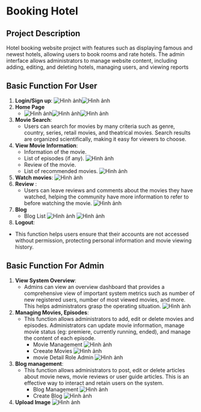 # Booking Hotel

##  Project Description
Hotel booking website project with features such as displaying famous and newest hotels, allowing users to book rooms and rate hotels. The admin interface allows administrators to manage website content, including adding, editing, and deleting hotels, managing users, and viewing reports
##  Basic Function For User
1. **Login/Sign up**:
![Hình ảnh](img_ma/login.png)![Hình ảnh](img_ma/signup.png)
2. **Home Page**
   - ![Hình ảnh](img_ma/hompage-1.png)![Hình ảnh](img_ma/hompage-2.png)![Hình ảnh](img_ma/hompage-3.png)
4. **Movie Search**:
     - Users can search for movies by many criteria such as genre, country, series, retail movies, and theatrical movies. Search results are organized scientifically, making it easy for viewers to choose.
5. **View Movie Information**:
     - Information of the movie.
     - List of episodes (if any).
       ![Hình ảnh](img_ma/movidetail-1.png)
     - Review of the movie.
     - List of recommended movies.
         ![Hình ảnh](img_ma/list-review.png)
6. **Watch movies**:
  ![Hình ảnh](img_ma/watch-movie.png)
7. **Review** :
     - Users can leave reviews and comments about the movies they have watched, helping the community have more information to refer to before watching the movie.
        ![Hình ảnh](img_ma/craet-update-reviews.png)
8. **Blog**
   - Blog List
      ![Hình ảnh](img_ma/blog-1.png)
      ![Hình ảnh](img_ma/blog-2.png)
10. **Logout**:
   - This function helps users ensure that their accounts are not accessed without permission, protecting personal information and movie viewing history.
##  Basic Function For Admin
1. **View System Overview**:
    - Admins can view an overview dashboard that provides a comprehensive view of important system metrics such as number of new registered users, number of most viewed movies, and more. This helps administrators       grasp the operating situation.
       ![Hình ảnh](img_ma/admin-dashboard.png)
2. **Managing Movies, Episodes**:
    - This function allows administrators to add, edit or delete movies and episodes. Administrators can update movie information, manage movie status (eg: premiere, currently running, ended), and manage the           content of each episode.
      - Movie Management
        ![Hình ảnh](img_ma/manager-movie.png)
       - Creeate Movies
        ![Hình ảnh](img_ma/create-movie-admin.png)
       - movie Detail Role Admin
        ![Hình ảnh](img_ma/detail-move-admin.png)
3. **Blog management**:
   - This function allows administrators to post, edit or delete articles about movie news, movie reviews or user guide articles. This is an effective way to interact and retain users on the system.
     - Blog Management
     ![Hình ảnh](img_ma/manager-blog.png)
     - Create Blog
     ![Hình ảnh](img_ma/create-blog.png)
4. **Upload Image**
   ![Hình ảnh](img_ma/upload-image.png)
